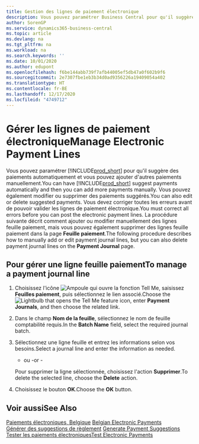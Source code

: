 ```yaml
---
title: Gestion des lignes de paiement électronique
description: Vous pouvez paramétrer Business Central pour qu'il suggère des paiements automatiquement et vous pouvez ajouter d'autres paiements manuellement. Vous pouvez également modifier ou supprimer des paiements suggérés.
author: SorenGP
ms.service: dynamics365-business-central
ms.topic: article
ms.devlang: na
ms.tgt_pltfrm: na
ms.workload: na
ms.search.keywords: ''
ms.date: 10/01/2020
ms.author: edupont
ms.openlocfilehash: f6be144abb739f7afb44005ef5db47a0f602b9f6
ms.sourcegitcommit: 2e7307fbe1eb3b34d0ad9356226a19409054a402
ms.translationtype: HT
ms.contentlocale: fr-BE
ms.lasthandoff: 12/17/2020
ms.locfileid: "4749712"
---
```

# <a name="manage-electronic-payment-lines"></a><span data-ttu-id="eacf7-104">Gérer les lignes de paiement électronique</span><span class="sxs-lookup"><span data-stu-id="eacf7-104">Manage Electronic Payment Lines</span></span>
<span data-ttu-id="eacf7-105">Vous pouvez paramétrer [!INCLUDE[prod_short](../../includes/prod_short.md)] pour qu'il suggère des paiements automatiquement et vous pouvez ajouter d'autres paiements manuellement.</span><span class="sxs-lookup"><span data-stu-id="eacf7-105">You can have [!INCLUDE[prod_short](../../includes/prod_short.md)] suggest payments automatically and then you can add more payments manually.</span></span> <span data-ttu-id="eacf7-106">Vous pouvez également modifier ou supprimer des paiements suggérés.</span><span class="sxs-lookup"><span data-stu-id="eacf7-106">You can also edit or delete suggested payments.</span></span> <span data-ttu-id="eacf7-107">Vous devez corriger toutes les erreurs avant de pouvoir valider les lignes de paiement électronique.</span><span class="sxs-lookup"><span data-stu-id="eacf7-107">You must correct all errors before you can post the electronic payment lines.</span></span> <span data-ttu-id="eacf7-108">La procédure suivante décrit comment ajouter ou modifier manuellement des lignes feuille paiement, mais vous pouvez également supprimer des lignes feuille paiement dans la page **Feuille paiement**.</span><span class="sxs-lookup"><span data-stu-id="eacf7-108">The following procedure describes how to manually add or edit payment journal lines, but you can also delete payment journal lines on the **Payment Journal** page.</span></span>  

## <a name="to-manage-a-payment-journal-line"></a><span data-ttu-id="eacf7-109">Pour gérer une ligne feuille paiement</span><span class="sxs-lookup"><span data-stu-id="eacf7-109">To manage a payment journal line</span></span>  

1.  <span data-ttu-id="eacf7-110">Choisissez l'icône ![Ampoule qui ouvre la fonction Tell Me](../../media/ui-search/search_small.png "Dites-moi ce que vous voulez faire"), saisissez **Feuilles paiement**, puis sélectionnez le lien associé.</span><span class="sxs-lookup"><span data-stu-id="eacf7-110">Choose the ![Lightbulb that opens the Tell Me feature](../../media/ui-search/search_small.png "Tell me what you want to do") icon, enter **Payment Journals**, and then choose the related link.</span></span>  
2.  <span data-ttu-id="eacf7-111">Dans le champ **Nom de la feuille**, sélectionnez le nom de feuille comptabilité requis.</span><span class="sxs-lookup"><span data-stu-id="eacf7-111">In the **Batch Name** field, select the required journal batch.</span></span>  
3.  <span data-ttu-id="eacf7-112">Sélectionnez une ligne feuille et entrez les informations selon vos besoins.</span><span class="sxs-lookup"><span data-stu-id="eacf7-112">Select a journal line and enter the information as needed.</span></span>  

     - <span data-ttu-id="eacf7-113">ou -</span><span class="sxs-lookup"><span data-stu-id="eacf7-113">or -</span></span>  

    <span data-ttu-id="eacf7-114">Pour supprimer la ligne sélectionnée, choisissez l'action **Supprimer**.</span><span class="sxs-lookup"><span data-stu-id="eacf7-114">To delete the selected line, choose the **Delete** action.</span></span>  

4.  <span data-ttu-id="eacf7-115">Choisissez le bouton **OK**.</span><span class="sxs-lookup"><span data-stu-id="eacf7-115">Choose the **OK** button.</span></span>  

## <a name="see-also"></a><span data-ttu-id="eacf7-116">Voir aussi</span><span class="sxs-lookup"><span data-stu-id="eacf7-116">See Also</span></span>  
 <span data-ttu-id="eacf7-117">[Paiements électroniques, Belgique](belgian-electronic-payments.md) </span><span class="sxs-lookup"><span data-stu-id="eacf7-117">[Belgian Electronic Payments](belgian-electronic-payments.md) </span></span>  
 <span data-ttu-id="eacf7-118">[Générer des suggestions de règlement](how-to-generate-payment-suggestions.md) </span><span class="sxs-lookup"><span data-stu-id="eacf7-118">[Generate Payment Suggestions](how-to-generate-payment-suggestions.md) </span></span>  
 [<span data-ttu-id="eacf7-119">Tester les paiements électroniques</span><span class="sxs-lookup"><span data-stu-id="eacf7-119">Test Electronic Payments</span></span>](how-to-test-electronic-payments.md)
